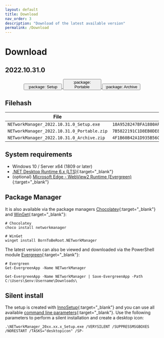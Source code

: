 ```yaml
---
layout: default
title: Download
nav_order: 3
description: "Download of the latest available version"
permalink: /Download
---
```


# Download

## 2022.10.31.0

<div align="center">
  <p>
    <a href='https://github.com/BornToBeRoot/NETworkManager/releases/download/2022.10.31.0/NETworkManager_2022.10.31.0_Setup.exe' target="_blank">
      <span class="fs-5">
        <button style="width:125;" type="button" name="button" class="btn">:package: Setup</button>
      </span>
    </a>    
    <a href='https://github.com/BornToBeRoot/NETworkManager/releases/download/2022.10.31.0/NETworkManager_2022.10.31.0_Portable.zip' target="_blank">
      <span class="fs-5">
        <button style="width:125px;" type="button" name="button" class="btn">:package: Portable</button>
      </span>
    </a> 
    <a href='https://github.com/BornToBeRoot/NETworkManager/releases/download/2022.10.31.0/NETworkManager_2022.10.31.0_Archive.zip' target="_blank">
      <span class="fs-5">
        <button style="width:125px;" type="button" name="button" class="btn">:package: Archive</button>
      </span>
    </a> 
  </p>  
</div>

## Filehash

| File                                       | SHA256                                                             |
| ------------------------------------------ | ------------------------------------------------------------------ |
| `NETworkManager_2022.10.31.0_Setup.exe`    | `18A9528247BFA1880AF61CEAA1401FCA7C8271BC6635B40BA72D77AB065867A0` |
| `NETworkManager_2022.10.31.0_Portable.zip` | `7B5822191C1D8EB0DE8F223AA1AC581CFEB4ED726F652A3A8A7D0941A51BE68F` |
| `NETworkManager_2022.10.31.0_Archive.zip`  | `4F1B60B42A1D935B56C0F044755DD5B3EB3DAE35C75961D0CD7FFFFB87596847` |

## System requirements

- Windows 10 / Server x64 (1809 or later)
- [.NET Desktop Runtime 6.x (LTS)](https://dotnet.microsoft.com/download/dotnet/6.0){:target="\_blank"}
- (optional) [Microsoft Edge - WebView2 Runtime (Evergreen)](https://developer.microsoft.com/en-us/microsoft-edge/webview2/){:target="\_blank"}

## Package Manager

It is also available via the package managers [Chocolatey](https://chocolatey.org/packages/NETworkManager){:target="\_blank"} and [WinGet](https://github.com/microsoft/winget-pkgs/tree/master/manifests/b/BornToBeRoot/NETworkManager/){:target="\_blank"}:

```
# Chocolatey
choco install networkmanager

# WinGet
winget install BornToBeRoot.NETworkManager
```

The latest version can also be viewed and downloaded via the PowerShell module [Evergreen](https://github.com/aaronparker/evergreen){:target="\_blank"}:

```
# Evergreen
Get-EvergreenApp -Name NETworkManager

Get-EvergreenApp -Name NETworkManager | Save-EvergreenApp -Path C:\Users\$env:Username\Downloads\
```

## Silent install

The setup is created with [InnoSetup](https://jrsoftware.org/isinfo.php){:target="\_blank"} and you can use all available [command line parameters](https://jrsoftware.org/ishelp/index.php?topic=setupcmdline){:target="\_blank"}. Use the following parameters to perform a silent installation and create a desktop icon:

```
.\NETworkManager_20xx.xx.x_Setup.exe /VERYSILENT /SUPPRESSMSGBOXES /NORESTART /TASKS="desktopicon" /SP-
```
